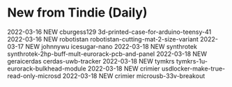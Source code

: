 # New from Tindie (Daily)
2022-03-16 NEW cburgess129 3d-printed-case-for-arduino-teensy-41
2022-03-16 NEW robotistan robotistan-cutting-mat-2-size-variant
2022-03-17 NEW johnnywu icesugar-nano
2022-03-18 NEW synthrotek synthrotek-2hp-buff-mult-eurorack-pcb-and-panel
2022-03-18 NEW geraicerdas cerdas-uwb-tracker
2022-03-18 NEW tymkrs tymkrs-1u-eurorack-bulkhead-module
2022-03-18 NEW crimier usdlocker-make-true-read-only-microsd
2022-03-18 NEW crimier microusb-33v-breakout
